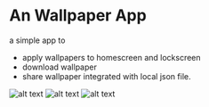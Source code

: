 # An Wallpaper App

a simple app to
 - apply wallpapers to homescreen and lockscreen
 - download wallpaper
 - share wallpaper
integrated with local json file.


![alt text](https://github.com/Surajkrmkr/hacktoberfest_2021/blob/QR-Code-Scanner-App/flutter/wallpaper/screenshots/1.jpg?raw=true)
![alt text](https://github.com/Surajkrmkr/hacktoberfest_2021/blob/QR-Code-Scanner-App/flutter/wallpaper/screenshots/2.jpg?raw=true)
![alt text](https://github.com/Surajkrmkr/hacktoberfest_2021/blob/QR-Code-Scanner-App/flutter/wallpaper/screenshots/3.jpg?raw=true)
